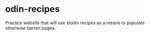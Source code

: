 # odin-recipes

Practice website that will use stolen recipes as a means to populate otherwise barren pages.